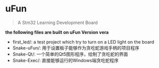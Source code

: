 # uFun
> A Stm32 Learning Development Board


__the following files are built on uFun Version vera__
- first_led/: a test project which try to turn on a LED light on the board
- Snake-uFun/:  用于设置板子能够作为贪吃蛇游戏手柄的项目程序
- Snake-Qt/:    一个简单的Qt5图形程序，绘制了贪吃蛇的界面
- Snake-Exec/:  直接能够运行的Windows端贪吃蛇程序
